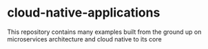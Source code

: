 # cloud-native-applications
This repository contains many examples  built from the ground up on microservices architecture and cloud native to its core 
